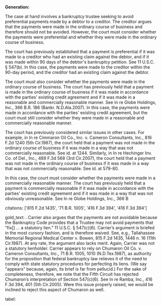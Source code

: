 **Generation:**

 <answer>

The case at hand involves a bankruptcy trustee seeking to avoid preferential payments made by a debtor to a creditor. The creditor argues that the payments were made in the ordinary course of business and therefore should not be avoided. However, the court must consider whether the payments were preferential and whether they were made in the ordinary course of business.

The court has previously established that a payment is preferential if it was made to a creditor who had an existing claim against the debtor, and if it was made within 90 days of the debtor's bankruptcy petition. See 11 U.S.C. § 547(b). In this case, the payments were made to the creditor within the 90-day period, and the creditor had an existing claim against the debtor.

The court must also consider whether the payments were made in the ordinary course of business. The court has previously held that a payment is made in the ordinary course of business if it was made in accordance with the parties' existing credit agreement and if it was made in a reasonable and commercially reasonable manner. See In re Globe Holdings, Inc., 366 B.R. 186 (Bankr. N.D.Ala.2007). In this case, the payments were made in accordance with the parties' existing credit agreement, but the court must still consider whether they were made in a reasonable and commercially reasonable manner.

The court has previously considered similar issues in other cases. For example, in In re Cimmaron Oil Co., Inc. v. Cameron Consultants, Inc., 816 F.2d 1240 (5th Cir.1987), the court held that a payment was not made in the ordinary course of business if it was made in a way that was not commercially reasonable. See id. at 1244. Similarly, in In re Hechinger Inv. Co. of Del., Inc., 489 F.3d 568 (3rd Cir.2007), the court held that a payment was not made in the ordinary course of business if it was made in a way that was not commercially reasonable. See id. at 579-80.

In this case, the court must consider whether the payments were made in a commercially reasonable manner. The court has previously held that a payment is commercially reasonable if it was made in accordance with the parties' existing credit agreement and if it was made in a way that was not obviously unreasonable. See In re Globe Holdings, Inc., 366 B

citations: ['815 F.2d 1435', '71 B.R. 1005', '416 F.3d 394', '416 F.3d 394']

gold_text: . Carrier also argues that the payments are not avoidable because the Bankruptcy Code provides that a Trustee may not avoid payments that “fix[] ... a statutory lien.” 11 U.S.C. § 547(c)(6). Carrier’s argument is briefed in the most cursory fashion, and is therefore waived. See, e.g., Tallahassee Memorial Regional Medical Center v. Bowen, 815 F.2d 1435, 1446 n. 16 (11th Cir.1987). At any rate, the argument also lacks merit. Again, Carrier was not a statutory lienholder. Carrier appears to rely on Chumaron Oil Co. v. Cameron Consultants, Inc., 71 B.R. 1005, 1010 (N.D.Tex.1987), as authority for the proposition that federal bankruptcy law relieves it of the need to comply with state statutory procedures for perfecting its liens. (We say "appears” because, again, its brief is far from pellucid.) For the sake of completeness, therefore, we note that the Fifth Circuit has rejected Chumaron’s interpretation of Section 547(c)(6). See In re Ramba, Inc., 416 F.3d 394, 401 (5th Cir.2005). Were this issue properly raised, we would be inclined to reject this aspect of Chumaron as well.

label: 